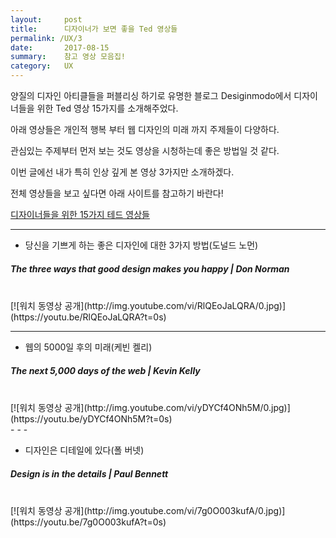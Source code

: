 ```yaml
---
layout:     post
title:      디자이너가 보면 좋을 Ted 영상들
permalink: /UX/3
date:       2017-08-15
summary:    참고 영상 모음집!
category: 	UX
---
```


양질의 디자인 아티클들을 퍼블리싱 하기로 유명한 블로그 Desiginmodo에서 디자이너들을 위한 Ted 영상 15가지를 소개해주었다.

아래 영상들은 개인적 행복 부터 웹 디자인의 미래 까지 주제들이 다양하다. 

관심있는 주제부터 먼저 보는 것도 영상을 시청하는데 좋은 방법일 것 같다.
 
이번 글에선 내가 특히 인상 깊게 본 영상 3가지만 소개하겠다.

전체 영상들을 보고 싶다면 아래 사이트를 참고하기 바란다!

[디자이너들을 위한 15가지 테드 영상들](https://designmodo.com/ted-web-design/)

- - -

* 당신을 기쁘게 하는 좋은 디자인에 대한 3가지 방법(도널드 노먼)
##### The three ways that good design makes you happy | Don Norman

<br>
[![워치 동영상 공개](http://img.youtube.com/vi/RlQEoJaLQRA/0.jpg)](https://youtu.be/RlQEoJaLQRA?t=0s)

<br>

- - -

* 웹의 5000일 후의 미래(케빈 켈리)
##### The next 5,000 days of the web | Kevin Kelly

<br>
[![워치 동영상 공개](http://img.youtube.com/vi/yDYCf4ONh5M/0.jpg)](https://youtu.be/yDYCf4ONh5M?t=0s)

<br>
- - -

* 디자인은 디테일에 있다(폴 버넷)
##### Design is in the details | Paul Bennett

<br>
[![워치 동영상 공개](http://img.youtube.com/vi/7g0O003kufA/0.jpg)](https://youtu.be/7g0O003kufA?t=0s)
